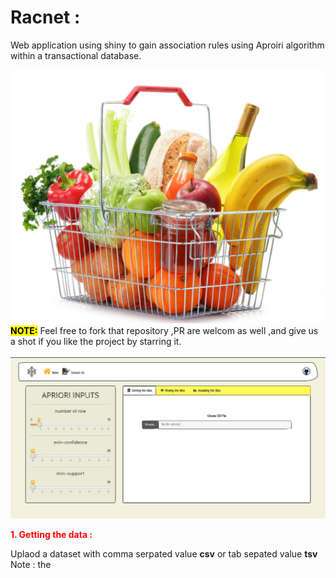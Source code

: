 <head>
<link rel="stylesheet" href="https://stackpath.bootstrapcdn.com/bootstrap/4.5.0/css/bootstrap.min.css" integrity="sha384-9aIt2nRpC12Uk9gS9baDl411NQApFmC26EwAOH8WgZl5MYYxFfc+NcPb1dKGj7Sk" crossorigin="anonymous">
</head>

# Racnet : 

Web application using shiny to gain association rules using Aproiri algorithm within a transactional database.

<img src='interface/fruit.png'/>


<div><mark>
<b>NOTE:</b></mark>
 Feel free to fork that repository ,PR are welcom as well ,and give us a shot if you like the project by starring it.
 </div>

</br>

<img src='interface/interface_gross/full_screen_interface.png'/>


**<p style='color:red'>1. Getting the data :</p>**
<p class="ml-2">
Uplaod a dataset with comma serpated value 
<b>csv</b> or tab sepated value <b>tsv</b> 
Note : the 
</p>
